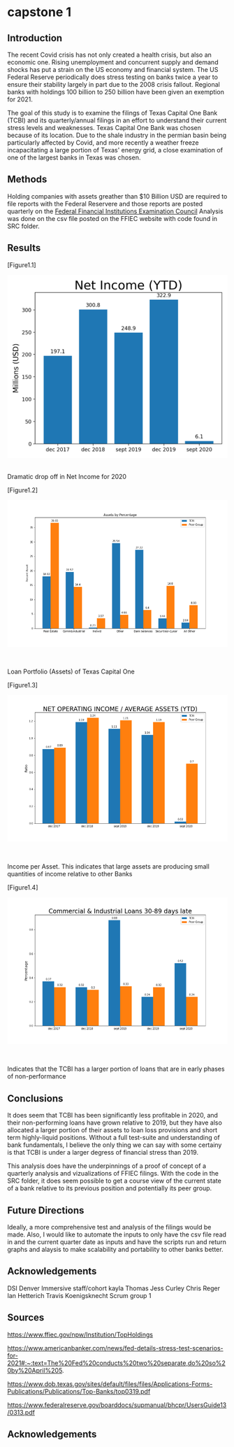 # capstone 1

## Introduction 
The recent Covid crisis has not only created a health crisis, but also an economic one. Rising unemployment and concurrent supply and demand shocks has put a strain on the US economy and financial system. The US Federal Reserve periodically does stress testing on banks twice a year to ensure their stability largely in part due to the 2008 crisis fallout. Regional banks with holdings 100 billion to 250 billion have been given an exemption for 2021.  

The goal of this study is to examine the filings of Texas Capital One Bank (TCBI) and its quarterly/annual filings in an effort to understand their current stress levels and weaknesses.  Texas Capital One Bank was chosen because of its location.  Due to the shale industry in the permian basin being particularly affected by Covid, and more recently a weather freeze incapacitating a large portion of Texas' energy grid, a close examination of one of the largest banks in Texas was chosen. 

## Methods
Holding companies with assets greather than $10 Billion USD are required to file reports with the Federal Reservere and those reports are posted quarterly on the [Federal Financial Institutions Examination Council](https://www.ffiec.gov/)  Analysis was done on the csv file posted on the FFIEC website with code found in SRC folder.

## Results

[Figure1.1]
    <div align="center">
      <img src="images/TCBI_net_income.png">
    </div>

<br>
Dramatic drop off in Net Income for 2020 

[Figure1.2]
    <div align="center">
      <img src="images/TCBI_PG_assets_by_percent.png">
    </div>

<br>

Loan Portfolio (Assets) of Texas Capital One

[Figure1.3]
    <div align="center">
      <img src="images/TCBI_net_income_per_average_asset.png">
    </div>

<br>

Income per Asset. This indicates that large assets are producing small quantities of income relative to other Banks

[Figure1.4]
    <div align="center">
      <img src="images/CI_loans_30_89_late.png">
    </div>

<br>

Indicates that the TCBI has a larger portion of loans that are in early phases of non-performance

## Conclusions
It does seem that TCBI has been significantly less profitable in 2020, and their non-performing loans have grown relative to 2019, but they have also allocated a larger portion of their assets to loan loss provisions and short term highly-liquid positions.  Without a full test-suite and understanding of bank fundamentals, I believe the only thing we can say with some certainy is that TCBI is under a larger degress of financial stress than 2019.                   

This analysis does have the underpinnings of a proof of concept of a quarterly analysis and vizualizations of FFIEC filings. With the code in the SRC folder, it does seem possible to get a course view of the current state of a bank relative to its previous position and potentially its peer group.
  

## Future Directions
Ideally, a more comprehensive test and analysis of the filings would be made.  Also, I would like to automate the inputs to only have the csv file read in and the current quarter date as inputs and have the scripts run and return graphs and alaysis to make scalability and portability to other banks better.

## Acknowledgements
DSI Denver Immersive staff/cohort
kayla Thomas
Jess Curley
Chris Reger
Ian Hetterich
Travis Koenigsknecht
Scrum group 1

  

## Sources 

https://www.ffiec.gov/npw/Institution/TopHoldings

https://www.americanbanker.com/news/fed-details-stress-test-scenarios-for-2021#:~:text=The%20Fed%20conducts%20two%20separate,do%20so%20by%20April%205.

https://www.dob.texas.gov/sites/default/files/files/Applications-Forms-Publications/Publications/Top-Banks/top0319.pdf

https://www.federalreserve.gov/boarddocs/supmanual/bhcpr/UsersGuide13/0313.pdf


## Acknowledgements
